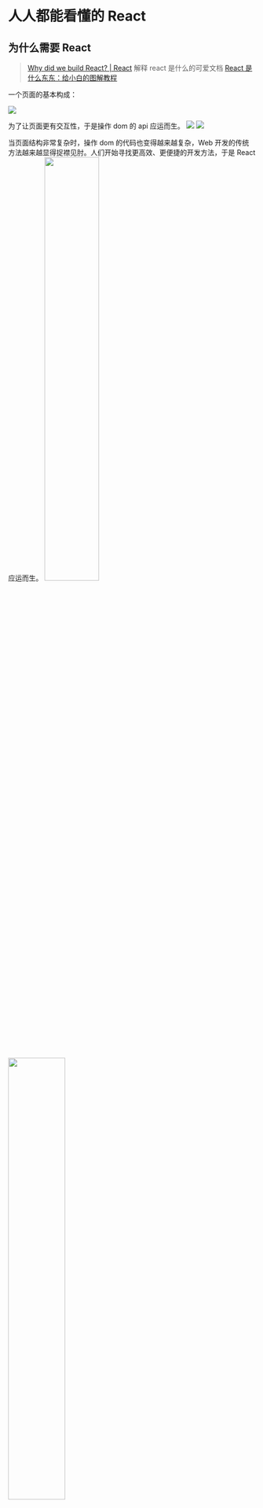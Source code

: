 # 人人都能看懂的 React
## 为什么需要 React
> [Why did we build React? | React](https://react-cn.github.io/react/blog/2013/06/05/why-react.html)
> 解释 react 是什么的可爱文档 [React 是什么东东：给小白的图解教程](https://learnreact.design/posts/what-is-react/zh)

一个页面的基本构成：

<img src="./assets/html.png">

为了让页面更有交互性，于是操作 dom 的 api 应运而生。
<img src="./assets/dom.png">
<img src="./assets/js.png">

当页面结构非常复杂时，操作 dom 的代码也变得越来越复杂，Web 开发的传统方法越来越显得捉襟见肘。人们开始寻找更高效、更便捷的开发方法，于是 React 应运而生。
<img src="./assets/react1.png" style="width: 47%;">
<img src="./assets/react2.png" style="width: 48%;">

React 给前端开发者带来了哪些好处？
1. **组件化思想**：每个页面都可以由“组件积木”拼成，大大提升复用性、可读&维护性、提升开发效率，当某个或某些组件出现问题，可以方便地进行隔离；同一个页面也可以很好得按组件分工实现多人同步开发。

2. **虚拟 DOM & diff 算法带来高渲染性能**：在UI渲染过程中，React通过在虚拟DOM中的微操作来实现对实际DOM的局部更新

3. **单向数据流**：React应用程序中的数据从父组件传递到子组件，当数据发生变化时，React会自动重新渲染并将新的数据传递给子组件，从而更新子组件的界面，使得应用程序的结构更加清晰、易于理解和调试

4. **跨平台兼容**：虚拟DOM帮助我们解决了跨浏览器问题，同时 React 代码可以借助 ReactNative 实现移动端app的迁移

5. **数据驱动界面渲染&自动更新**：React 把用户界面当作简单状态机。把用户界面想像成拥有不同状态然后渲染这些状态，可以轻松让用户界面和数据保持一致。只需更新组件的 state，然后根据新的 state 重新渲染用户界面（不要操作 DOM）。React 来决定如何最高效地更新 DOM。

6. **强大的社区支持**：在facebook 和开发者社区驱动下持续优化实现，从13年诞生至今持续经历多个版本的更新迭代，孵化出更优的dom diff 算法&fiber架构&hook思想&优先级调度等优秀的设计理念，同时涌现出一大批“成熟的轮子”：material-ui（google）、antd （阿里）、semi（抖音）...

以组件化思想举例：

“组件化” 是一个相对抽象的概念，可以是基于cocopods引入的独立业务组件、基础组件等，也可以是小而美的 UI 功能小组件，这里我们先专注于 UI 层面，也是 React 设计的核心思想，即所有界面都可以拆分成独立的组件。组件化有高内聚、低耦合、表现稳定、开发效率高等很多好处。
> 图片来自：https://react.dev/learn/thinking-in-react，可以看到构建一个页面的推荐步骤
<img src="./assets/component.png" />

> 举例：https://react.dev/ 

**为什么想分享React？**
- 首先，很多优秀的前端（vue）和跨端框架（Lynx、ReactNative等）框架在虚拟 DOM 和 基于diff 算法的思路是相通的，有助于大家融汇贯通；
- 其次希望借此带给大家一些优秀的架构设计思路，扩展架构设计视角；
- 最后多一项技能，React 作为前端最成熟和广泛使用的框架之一，日常平台开发、移动端开发(RN)都可以直接使用（btw. 也可以让 React 代码在 lynx 环境运行，参见ReactLynx 入门开发流程分享）

下文会通过介绍 React 渲染流程，讲解下 React 最经典的虚拟 DOM 和 diff 算法。

## 基本架构
> 引自 [这篇文档](https://react.iamkasong.com/preparation/idea.html#react%E7%90%86%E5%BF%B5)
React 16 之后架构可以分为三层：
<img src="./assets/schedule.png" />

备注：红框中的步骤随时可能由于以下原因被中断：1. 有其他更高优任务需要先更新 2. 当前帧没有剩余时间。由于红框中的工作都在内存中进行，不会更新页面上的DOM，所以即使反复中断，用户也感知不到。

- **Scheduler（调度器）—— 根据任务的优先级调度**
  因此 React 在浏览器每一帧的时间中，预留5ms 给JS线程计算更新，当预留的时间不够，React将线程控制权交还给浏览器使其有时间渲染UI，等下一帧时间到来，继续被中断的工作。
为此我们需要一种机制，当浏览器有剩余时间时通知我们。所以React就实现了一个Scheduler（调度器），除了在空闲时触发回调的功能外，Scheduler还提供了多种调度优先级供任务设置。
- **Reconciler（协调器）—— 负责找出变化的组件**
  - 生成虚拟 DOM
  - 执行 diff 算法找出本次更新中变化的虚拟 DOM 节点
  - 通知 Renderer 将变化的虚拟DOM渲染到页面上
- **Renderer（渲染器）—— 负责将变化的组件渲染到页面上**
  - 在每次更新发生时，Renderer 接到 Reconciler通知，将变化的组件渲染在当前宿主环境。不同平台有不同的Renderer，浏览器环境渲染 ReactDOM，还有 ReactNative渲染器渲染App原生组件

下面的内容主要围绕 Reconciler 部分展开介绍。

## Reconciler
为方便理解，先给大家介绍一下虚拟 DOM 相关知识。

### 虚拟 DOM 
真实 dom 写法，可以用 JavaScript（以下简称 js） 代码对 dom 增删改查，dom 元素监听的事件（比如点击）也会调用对应 js 逻辑，如：
```
<ul id="myList">
  <li>Coffee</li>
  <li>Tea</li>
</ul>

<button onclick="myFunction()">Append</button>

<script>
function myFunction() {
    const node = document.createElement("li");
    const textnode = document.createTextNode("Water");
    node.appendChild(textnode);
    document.getElementById("myList").appendChild(node);
}
</script>
```

React会先将你的代码转换成一个 js 对象，然后这个 js 对象再转换成真实DOM。这个 js 对象就是所谓的虚拟DOM。
比如左侧的代码，在 React 中会被转成右侧的虚拟 dom：
```
<div class="title">
    <span>Hello React</span>
    <ul>
        <li>苹果</li>
        <li>橘子</li>
    </ul>
 </div>
```
```
// 为方便理解省略一些属性
const VitrualDom = {
  type: 'div',
  props: { class: 'title' },
  children: [
    {
      type: 'span',
      children: 'Hello React'
    },
    {
      type: 'ul',
      children: [
        { type: 'li', children: '苹果' },
        { type: 'li', children: '橘子' }
      ]
    }
  ]
}
```
当我们需要创建或更新元素时，React 首先会让这个虚拟 dom 对象进行创建和更改，然后再将虚拟 dom 对象渲染成真实DOM；当我们需要对DOM进行事件监听时，首先对VitrualDom进行事件监听，VitrualDom会代理原生的DOM事件从而做出响应。
<img src="./assets/virtual.jpg" />

#### 为什么需要虚拟 dom？

真实 dom 的渲染成本很高（[dom 操作为什么耗时](https://peterchen1997.github.io/Frontend-Repo/nav.07.HTML/01-%E6%A0%87%E5%87%86/DOM%E6%93%8D%E4%BD%9C%E4%B8%BA%E4%BB%80%E4%B9%88%E8%80%97%E6%97%B6.html#dom%E6%93%8D%E4%BD%9C%E5%8E%9F%E7%90%86)），一次改动引发 dom 树的重新计算布局和重绘可能数百毫秒甚至达到秒级（与dom树深度和节点树相关）。 所以通过将虚拟 dom 和 Diff 算法相结合，减少不必要的多次重新渲染，得到较好的渲染性能，同时一致性也可以有较好的保证。
此外虚拟 dom 还有以下优势：
  - 简单方便：如果使用手动操作真实 dom 来完成页面，在大规模应用下维护起来也很困难
  - 跨平台：React 借助虚拟 dom，带来了跨平台的能力，一套代码多端运行
当然也有一些缺点，比如首次渲染大量 dom 时，由于多了一层虚拟 dom 的计算，速度比正常稍慢

#### 虚拟 dom 是怎么生成的？
每一个虚拟 dom 在内存中是一个 ReactElement，通过createElement创建，调用该方法需要传入三个参数：
- type
- config
- children
type指代这个ReactElement的类型
- 字符串比如div，p代表原生DOM，称为HostComponent
- Class类型是我们继承自Component或者PureComponent的组件，称为ClassComponent
- 方法就是 functional Component
（其他先略过..）

```
export function createElement(type, config, children) {
  return ReactElement(
    type,
    key,
    ref,
    self,
    source,
    ReactCurrentOwner.current,
    props,
  );
}

const ReactElement = function(type, key, ref, self, source, owner, props) {
  const element = {
    // This tag allows us to uniquely identify this as a React Element
    $$typeof: REACT_ELEMENT_TYPE,

    // Built-in properties that belong on the element
    type: type,
    key: key,
    ref: ref,
    props: props,

    // Record the component responsible for creating this element.
    _owner: owner,
  };

  return element
}
```
难道我们要手动调用 api 自己构建虚拟 dom 树吗？当然不用！

> 关于 jsx ：JSX is a syntax extension for JavaScript that lets you write HTML-like markup inside a JavaScript file.
比如：

<img src="./assets/jsx.png" />

底层通过 babel 调用 jsx 方法(_jsxs) 创建虚拟 DOM 节点，再连成虚拟 DOM 树，举个例子：
<img src="./assets/_jsx.png" />

真实的虚拟 DOM 树是非常复杂的（推荐 chrome 安装 React Developer <img src="./assets/jsx3.png" />


## Fiber
> [走进React Fiber的世界 - 掘金](https://juejin.cn/post/6943896410987659277)

React 16 引入的一个新概念 Fiber，为什么引入这个概念呢？

下面来看完整的一帧（1s 60帧，每帧16.6ms）中，具体做了哪些事情：
<img src="./assets/filber1.png" />

1. 首先需要处理输入事件，能够让用户得到最早的反馈
2. 接下来是处理定时器，需要检查定时器是否到时间，并执行对应的回调
3. 接下来处理 Begin Frame（开始帧），即每一帧的事件，包括 window.resize、scroll、media query change 等
4. 接下来执行请求动画帧 requestAnimationFrame，即在每次绘制之前，会执行对应回调
5. 紧接着进行 Layout 操作，包括计算布局和更新布局，即这个元素的样式是怎样的，它应该在页面如何展示
6. 接着进行 Paint 操作，得到树中每个节点的尺寸与位置等信息，浏览器针对每个元素进行内容填充
7. 到这时以上的六个阶段都已经完成了，接下来处于空闲阶段，可以在这时执行 requestIdleCallback 里注册的任务（后面会详细讲到这个 requestIdleCallback ，它是 React Fiber 实现的基础）

- requestAnimationFrame

在 Fiber 中使用到了，它是浏览器提供的绘制动画的 api 。它要求浏览器在下次重绘之前调用指定的回调函数更新动画。

- requestIdleCallback 

Fiber 实现的基础 api ，说明有多余的空闲时间，此时就会执行requestIdleCallback 里注册的任务。

<img src="./assets/filber2.png" />

React 15.x 及以前的 Stack Reconcilation，每次更新需要对比新旧虚拟 DOM 树的操作，找出需要更新的内容（patch），通过打补丁的方式更新真实 DOM 树，当要对比的组件树非常多时，就会发生大量的新旧节点对比，这期间react 会一直占用浏览器资源，会导致用户触发的事件得不到响应。当耗时大大超过 16.6ms时，用户会感觉到明显的卡顿。这一系列操作是通过递归的方式实现的，是 同步且不可中断 的。因为一旦中断，调用栈就会被销毁，中间的状态就丢失了。

React 16 引入 的 Fiber Reconcilation，的一个重点工作就是优化更新组件时大量的 CPU 计算，使用 “时间分片” 的方案，就是将原本要一次性做的工作，拆分成一个个异步任务，在浏览器空闲的时间时执行。

### 什么是 Fiber
Fiber 可以理解为是一个执行单元，也可以理解为是一种数据结构。

**一个执行单元**
每次执行完一个执行单元，React 就会检查现在还剩多少时间，如果没有时间则将控制权让出去。React Fiber 与浏览器的核心交互流程如下：

<img src="./assets/filber3.png" />
Fiber 可以被理解为划分一个个更小的执行单元，它是把一个大任务拆分为了很多个小块任务，一个小块任务的执行必须是一次完成的，不能出现暂停，但是一个小块任务执行完后可以移交控制权给浏览器去响应用户，从而不用像之前一样要等那个大任务一直执行完成再去响应用户。

**一种数据结构**

React Fiber 就是采用链表实现的。每个 Virtual DOM 都可以表示为一个 Fiber，一个 Fiber 节点定义如下：
```
function FiberNode(
  this: $FlowFixMe,
  tag: WorkTag,
  pendingProps: mixed,
  key: null | string,
  mode: TypeOfMode,
) {
  // Instance
  this.tag = tag; // Fiber对应组件的类型 Function/Class/Host...
  this.key = key; // key属性
  this.elementType = null; // 大多数情况同type属性
  this.type = null; // 对于 FunctionComponent，指函数本身，对于ClassComponent，指class，对于HostComponent，指DOM节点tagName
  this.stateNode = null; // Fiber对应的真实DOM节点，由此实现虚拟 DOM 和真实 DOM 的映射

  // Fiber tree 
  this.return = null; // 指向父级Fiber节点
  this.child = null;  // 指向子Fiber节点
  this.sibling = null;  // 指向第一个兄弟Fiber节点
  
  ... // 略去其他
  }

  ```
一个 DOM 对应 fiber 树结构如下：
```
<div>
    <h1>
        <p/>
        <a/>
    </h1>
    <h2/>
 </div>
```
<img src="./assets/filber4.png" />
   
## 渲染原理
### Reconciler 做了哪些事？

> 推荐阅读：[走进React Fiber的世界 - 掘金](https://juejin.cn/post/6943896410987659277)
此阶段会找出所有节点的变更，如节点新增、删除、属性变更等，这些变更 react 统称为副作用（effect），此阶段会构建一棵Fiber tree，以虚拟dom节点为维度对任务进行拆分，即一个虚拟dom节点对应一个任务，最后产出的结果是effect list，从中可以知道哪些节点更新、哪些节点增加、哪些节点删除了。

<img src="./assets/reconciler.png" />

当数据更新触发组件更新时，出发一次render + commit 阶段（优先级调度本文不展开）
### Render 
#### 双缓存Fiber树
当我们用 canvas 绘制动画，每一帧绘制前都会调用 ctx.clearRect 清除上一帧的画面。如果当前帧画面计算量比较大，导致清除上一帧画面到绘制当前帧画面之间有较长间隙，就会出现白屏。
为了解决这个问题，我们可以在内存中绘制当前帧动画，绘制完毕后直接用当前帧替换上一帧画面，由于省去了两帧替换间的计算时间，不会出现从白屏到出现画面的闪烁情况。这种在内存中构建并直接替换的技术叫做双缓存。
React 使用“双缓存”来完成 Fiber树 的构建与替换——对应着DOM树的创建与更新。

在 React 中最多会同时存在**两棵 Fiber 树**。当前屏幕上显示内容对应的 Fiber 树称为 **current Fiber树**（树上节点称为 current fiber），正在内存中构建的 Fiber 树称为 **workInProgress Fiber树**（树上节点称为workInProgress fiber），两棵树上的节点通过 alternate 属性连接。

```
function App() {
    const [num, add] = useState(0);
    return (<p onClick={() => add(num + 1)}>{num}</p>)
}

ReactDOM.render(<App/>, document.getElementById('root'));
```
首次执行 ReactDOM.render 会创建 fiberRootNode 和 rootFiber。其中 fiberRootNode 是整个应用的根节点，rootFiber 是<App \/> 所在组件树的根节点。

<img src="./assets/render1.png" />

接下来进入 render 阶段，根据组件返回的JSX在内存中依次创建 Fiber 节点并连接在一起构建 Fiber 树，被称为workInProgress Fiber树。构建时会尝试复用current Fiber树中已有的Fiber节点内的属性。

<img src="./assets/render2.png" />

图中右侧已构建完的 workInProgress Fiber树在commit阶段渲染到页面。fiberRootNode的current指针指向workInProgress Fiber树使其变为current Fiber 树。

<img src="./assets/render3.png" />
update时，我们点击p节点触发状态改变，这会开启一次新的render阶段并构建一棵新的workInProgress Fiber 树，可以复用 current Fiber树对应的节点数据，这个决定是否复用的过程就是Diff算法。

<img src="./assets/render4.png" />
<img src="./assets/render5.png" />

#### Render 阶段
“递”阶段，首先从rootFiber开始向下深度优先遍历。为遍历到的每个Fiber节点调用beginWork方法。该方法会根据创建子Fiber节点，并将这两个Fiber节点连接起来。当遍历到叶子节点（即没有子组件的组件）时就会进入“归”阶段。 
“归”阶段，会调用completeWork处理Fiber节点。当某个Fiber节点执行完completeWork，如果其存在兄弟Fiber节点（即fiber.sibling !== null），会进入其兄弟Fiber的“递”阶段。如果不存在兄弟Fiber，会进入父级Fiber的“归”阶段。
```
function App() {return (
    <div>
      i am
      <span>KaSong</span>
    </div>)
}
ReactDOM.render(<App />, document.getElementById("root"));
```

对应的Fiber树结构： 
[图片]
render阶段会依次执行：
1. rootFiber beginWork
2. App Fiber beginWork
3. div Fiber beginWork
4. "i am" Fiber beginWork
5. "i am" Fiber completeWork
6. span Fiber beginWork
7. span Fiber completeWork
8. div Fiber completeWork
9. App Fiber completeWork
10. rootFiber completeWork
beginWork 和 completeWork 具体做的事情参见这篇文章。

⚠️值得特别介绍的是：
- beginWork
dom diff 算法就是在这个阶段发生的，在current fiber 和 新 jsx 节点比较时，标记 fiber 操作的具体类型在fiber.effectTag中，你可以从这里看到effectTag对应的DOM操作，比如：
export const Placement = /*                    */ 0b000000000000010;
export const Update = /*                       */ 0b000000000000100;
export const PlacementAndUpdate = /*           */ 0b000000000000110;
export const Deletion = /*                     */ 0b000000000001000;
- completeWork
  - 将每个 fiber 需要更新的信息，比如数据属性、交互事件方法、样式属性放到fiber的一个数组（updateQueue) 中，偶数index作为key，奇数index放value，在下方的commit阶段统一更新到dom上；
  - effectList 的巧妙设计
    作为DOM操作的依据，commit 阶段需要找到所有有 effectTag 的 Fiber 节点并依次执行 effectTag 对应操作。难道需要在 commit 阶段再遍历一次Fiber树寻找 effectTag !== null 的Fiber节点么？这显然是很低效的。
    为了解决这个问题，每个Fiber执行完 completeWork 且 存在effectTag的Fiber节点会被保存在一条被称为 effectList的单向链表中。通过每个节点更新结束时向上归并effect list来收集任务结果，最后根节点的effect list里就记录了包括了所有需要变更的结果，最终形成一条以rootFiber.firstEffect为起点的单向链表。
                       nextEffect         nextEffect
rootFiber.firstEffect -----------> fiber -----------> fiber
  这样，在commit阶段只需要遍历effectList就能执行所有effect了。
  借用React团队成员Dan Abramov的话：effectList相较于Fiber树，就像圣诞树上挂的那一串彩灯。
左图：react源码解析8.render阶段 - 全栈潇晨 - 博客园，右图：走进React Fiber的世界 - 掘金，effeclist 实现原理也参见这篇文档
[图片]
[图片]
Commit 
具体源码解析参见这篇文章
commit 共分为 3 个阶段：before mutation、mutation、layout
- before mutation 阶段，这个阶段 DOM 节点还没有被渲染到界面上去，过程会触发生命周期方法。
- mutation 阶段，负责 DOM 节点的渲染。遍历 effectList，根据 flags 的不同，执行不同的 DOM 操作。
- layout 阶段，处理 DOM 渲染完毕之后的收尾逻辑。比如 调用 componentDidMount/componentDidUpdate，还会把 fiberRoot 的 current 指针指向 workInProgress Fiber 树。
commit 阶段 是一个 绝对同步的过程。render 阶段可以同步也可以异步。

## Diff 算法的实现
diff 算法可以帮助我们计算出虚拟 DOM 中真正变化的部分，并只针对该部分进行实际的 DOM 操作，而非渲染整个页面，从而保证了每次操作后页面的高效渲染。
React 提出了三个前提，最终时间复杂度从 O(n3) 降为 O(n)：
1. 只对同级比较，跨层级的 DOM 不进行复用，因为 Web UI 中 DOM 节点跨层级的移动操作特别少
2. 不同类型节点生成的 DOM 树不同，此时会直接销毁老节点及子孙节点，并新建节点（类型指 html 标签类型）
3. 可以通过 key 来对元素 diff 的过程提供复用的线索，例如：
// 更新前
<div>
  <p key="ka">ka</p>
  <h3 key="song">song</h3>
</div>

// 更新后
<div>
  <h3 key="song">song</h3>
  <p key="ka">ka</p>
</div>

如果没有key，React会认为div的第一个子节点由p变为h3，第二个子节点由h3变为p。这符合限制2的设定，会销毁并新建。
但是当我们用key指明了节点前后对应关系后，React知道key === "ka"的p在更新后还存在，所以DOM节点可以复用，只是需要交换下顺序。

一个DOM节点在某一时刻最多会有4个节点和他相关
1. current Fiber，如果该DOM节点已在页面中，current Fiber代表该DOM节点对应的Fiber节点
2. workInProgress Fiber，如果该DOM节点将在本次更新中渲染到页面中，workInProgress Fiber代表该DOM节点对应的Fiber节点
3. JSX对象（虚拟dom），即ClassComponent的render方法的返回结果，或FunctionComponent的调用结果。JSX对象中包含描述DOM节点的信息
4. DOM节点本身
Diff算法的本质是对比1和3，生成2，即 dom-diff 是老 fiber 树跟新 jsx 的对比，生成新的 fiber 树的过程

我们从Diff的入口函数 reconcileChildFibers 出发，该函数会根据newChild（即JSX对象）类型调用不同的处理函数。
```
// 根据newChild类型选择不同diff函数处理
function reconcileChildFibers(
    returnFiber: Fiber,
    currentFirstChild: Fiber | null,
    newChild: any,
  ): Fiber | null {
  
    const isObject = typeof newChild === 'object' && newChild !== null;
  
    if (isObject) {
      // object类型，可能是 REACT_ELEMENT_TYPE 或 REACT_PORTAL_TYPE
      switch (newChild.$$typeof) {
        case REACT_ELEMENT_TYPE:
            // 调用 reconcileSingleElement 处理
            // ...省略其他case
      }
    }
  
    if (typeof newChild === 'string' || typeof newChild === 'number') {
        // 调用 reconcileSingleTextNode 处理
        // ...省略
    }
  
    if (isArray(newChild)) {
        // 调用 reconcileChildrenArray 处理
        // ...省略
    }
  
    // 一些其他情况调用处理函数省略
  
    // 以上都没有命中，删除节点
    return deleteRemainingChildren(returnFiber, currentFirstChild);
  }
  ```
我们可以从同级的节点数量将Diff分为两类：
1. 当newChild类型为object、number、string，代表同级只有一个节点，比如：
```
// 旧
<div>
   <h1 key="h1">h1</h1>
   <h2 key="h2">h2</h2>
</div>

// 新
<div>
   <h2 key="h2">h2</h2>
</div>
// 旧
<div>
   <Welcome>lili</Welcome>
   <Hello>lili</Hello>
</div>

// 新
<div>
   <Hello>lili</Hello>
</div>
```
2. 当newChild类型为Array，同级有多个节点，比如
```
//老
<ul>
  <li key="A">A</li>
  <li key="B">B</li>
  <li key="C">C</li>
  <li key="D">D</li>
</ul>

//新
<ul>
  <div key="A">A-new</div>
  <li key="B">B-new</li>
  <li key="C">C-new</li>
  <li key="D">D-new</li>
</ul>
<div>
   <Welcome>lili</Welcome>
   <Hello>lili</Hello>
</div>

// 新
<div>
   <Hello>lili</Hello>
   <World>lili</World>
</div>
```
在接下来两节我们会分别讨论这两类节点的Diff。

### 单节点 Diff
源码参见：reconcileSingleElement
```
function reconcileSingleElement(
    returnFiber: Fiber,
    currentFirstChild: Fiber | null,
    element: ReactElement
  ): Fiber {
    const key = element.key; // 新虚拟dom节点的key
    let child = currentFirstChild; // old fiber树的第一个子节点
    
    while (child !== null) {
      // 存在DOM节点，接下来判断是否可复用
      // 首先比较key是否相同
      if (child.key === key) {
        // key相同，接下来比较type是否相同
        switch (child.tag) {
          // ...省略case
          
          default: {
            if (child.elementType === element.type) {
              // type相同则表示可以复用
              // 将该fiber的兄弟节点标记为删除
              deleteRemainingChildren(returnFiber, child.sibling);
              // 更新当前fiber的属性
              const existing = useFiber(child, element.props);
              // 返回找到的可服用的fiber节点
              return existing;
            }
            // type不同则跳出switch
            break;
          }
        }
        // 代码执行到这里代表：key相同但是type不同
        // 将该fiber及其兄弟fiber标记为删除
        deleteRemainingChildren(returnFiber, child);
        break;
      } else {
        // key不同，将该fiber标记为删除
        deleteChild(returnFiber, child);
      }
      child = child.sibling;
    }
    // 创建新Fiber，并返回 ...省略
  }
```
从代码可以看出，React通过先判断key是否相同，如果key相同则判断type是否相同，只有都相同时一个DOM节点才能复用。
这里有个细节需要关注下：
- 当 child !== null 且 key 相同 且 type 不同 时执行deleteRemainingChildren将 child 及其兄弟 fiber 都标记删除（左例）
- 当 child !== null 且 key不同 时仅将 child 标记删除（右例，比较到 h1 只会把 h1 标记删除，继续遍历）
```
// 旧
<div>
   <h1 key="h1">h1</h1>
   <h2 key="h2">h2</h2>
   <h3 key="h3">h2</h2>
</div>

// 新
<div>
   <p key="h1">h1</p>
</div>
// 旧
<div>
   <h1 key="h1">h1</h1>
   <h2 key="h2">h2</h2>
</div>

// 新
<div>
   <h2 key="h2">h2</h2>
</div>
```

### 多节点 Diff
同级多个节点的Diff，一定属于以下三种情况中的一种或多种：
情况1：节点更新
```
// 旧
<ul>
  <li key="0" className="before">0<li>
  <li key="1">1<li>
</ul>

// 新 情况1 节点属性变化
<ul>
  <li key="0" className="after">0<li>
  <li key="1">1<li>
</ul>

//新 情况2 节点类型更新
<ul>
  <div key="0">0</div>
  <li key="1">1<li>
</ul>
情况2：节点新增或减少
// 旧
<ul>
  <li key="0">0<li>
  <li key="1">1<li>
  <li key="2">2<li>
</ul>

// 新 情况1 —— 新增节点
<ul>
  <li key="0">0<li>
  <li key="1">1<li>
  <li key="2">2<li>
  <li key="3">3<li>
</ul>

// 新 情况2 —— 删除节点
<ul>
  <li key="1">1<li>
  <li key="3">3<li>
</ul>
情况3：节点位置变化
// 旧
<ul>
  <li key="0">0<li>
  <li key="1">1<li>
</ul>

// 新
<ul>
  <li key="1">1<li>
  <li key="0">0<li>
</ul>
```
React团队发现，在日常开发中，相较于新增和删除，更新组件发生的频率更高，所以 Diff 会优先判断当前节点是否属于更新。
当数组遇上单链表
在我们做数组相关的算法题时，经常使用双指针从数组头和尾同时遍历以提高效率，但是这里却不行。
虽然本次更新的 JSX 对象  newChildren 为数组形式，但是和 newChildren 中每个组件进行比较的是current fiber，同级的 Fiber 节点是由 sibling 指针链接形成的单链表，即不支持双指针遍历。
即 newChildren[0] 与 fiber 比较，newChildren[1]与 fiber.sibling 比较。
所以无法使用双指针优化。
reconcileChildFibers的newChild参数类型为Array
```
function List () {
    return (
        <ul>
            <li key="0">0</li>
            <li key="1">1</li>
            <li key="2">2</li>
            <li key="3">3</li>
        </ul>
    )
  }

```
[图片]
基于以上原因，Diff算法的整体逻辑会经历两轮遍历：
第一轮遍历：处理更新的节点。
第二轮遍历：处理剩下的不属于更新的节点。

第一轮遍历步骤如下：
1. let i = 0，遍历newChildren，将newChildren[0]与oldFiber比较，判断DOM节点是否可复用。
2. 如果可复用，i++，继续比较newChildren[1]与oldFiber.sibling，可以复用则继续遍历。
3. 如果不可复用，分两种情况：
  - key不同导致不可复用，立即跳出整个遍历，第一轮遍历结束。
  - key相同type不同导致不可复用，会将oldFiber标记为DELETION，并继续遍历
4. 如果newChildren遍历完（即i === newChildren.length - 1）或者oldFiber遍历完（即oldFiber.sibling === null），跳出遍历，第一轮遍历结束。

当遍历结束后，会有两种结果：
1. newChildren 没有遍历完，oldFiber 也没有遍历完（上面第3步），例如：
// 之前
<li key="0">0</li>
<li key="1">1</li>
<li key="2">2</li>
            
// 之后
<li key="0">0</li>
<li key="2">1</li>
<li key="1">2</li>
第一个节点可复用，遍历到key === 2的节点发现key改变，不可复用，跳出遍历，等待第二轮遍历处理。
此时oldFiber剩下key === 1、key === 2未遍历，newChildren剩下key === 2、key === 1未遍历。
2. newChildren遍历完，或oldFiber遍历完，或他们同时遍历完，例如：
```
// 之前
<li key="0" className="a">0</li>
<li key="1" className="b">1</li>
            
// 之后 情况1 —— newChildren与oldFiber都遍历完
<li key="0" className="aa">0</li>
<li key="1" className="bb">1</li>
            
// 之后 情况2 —— newChildren没遍历完，oldFiber遍历完
// newChildren剩下 key==="2" 未遍历
<li key="0" className="aa">0</li>
<li key="1" className="bb">1</li>
<li key="2" className="cc">2</li>
            
// 之后 情况3 —— newChildren遍历完，oldFiber没遍历完
// oldFiber剩下 key==="1" 未遍历
<li key="0" className="aa">0</li>
```
第二轮遍历分3种情况：
- newChildren 没遍历完，oldFiber 遍历完
  已有的 DOM 节点都复用了，这时还有新加入的节点，意味着本次更新有新节点插入，我们只需要遍历剩下的newChildren生成的workInProgress fiber依次标记 Placement。
- newChildren 遍历完，oldFiber 没遍历完
      本次更新比之前的节点数量少，有节点被删除了。所以需要遍历剩下的oldFiber，依次标记 Deletion。
- newChildren 与 oldFiber 都没遍历完
      这意味着有节点在这次更新中改变了位置。这是Diff算法最精髓也是最难懂的部分。

源码参见 link
我们的参照物是：最后一个可复用的节点在oldFiber中的位置索引，用变量lastPlacedIndex表示。
由于本次更新中节点是按newChildren的顺序排列。在遍历newChildren过程中，每个节点一定在lastPlacedIndex对应的可复用的节点的后面。
那么我们只需要比较newChildren当前的节点在oldFiber中的位置是否在lastPlacedIndex对应的fiber后面，就能知道newChildren中两个相邻节点的相对位置是否发生改变。
我们用变量oldIndex表示newChildren当前的节点在oldFiber中的位置索引。如果oldIndex < lastPlacedIndex，代表本次更新该节点需要向右移动。
lastPlacedIndex初始为0，每遍历一个可复用的节点，如果oldIndex >= lastPlacedIndex，则lastPlacedIndex = oldIndex。

例子说明：
暂时无法在飞书文档外展示此内容
第一轮遍历开始：
a vs a，key不变，可复用
此时 a 对应的节点在之前的数组（abcd）中索引为0，所以 lastPlacedIndex = 0
暂时无法在飞书文档外展示此内容
继续第一轮遍历
c（新）vs b（旧），key改变，不能复用，跳出第一轮遍历，此时 lastPlacedIndex = 0
第一轮遍历结束

第二轮遍历开始
newChildren  cdb，没用完，不需要执行删除旧节点
oldFiber bcd，没用完，不需要执行插入新节点
将剩余oldFiber（bcd）保存为 map { bkey：b节点，ckey：c节点，dkey：d节点}
继续遍历剩余 newChildren cdb
暂时无法在飞书文档外展示此内容
c 在 oldFiber中存在（map查找），此时 oldIndex = 2（c在旧数组中的索引值）
比较 oldIndex 与 lastPlacedIndex
如果 oldIndex >= lastPlacedIndex 代表该节点不需要移动，并将 lastPlacedIndex = oldIndex；
如果 oldIndex < lastplacedIndex 该节点在旧数组的索引小于新数组中需要插入的位置，代表该节点需要向右移动

在例子中，oldIndex 2 > lastPlacedIndex 0，则 lastPlacedIndex = 2；
c节点位置不变

继续遍历剩余newChildren
d 在 oldFiber中存在，oldIndex 3 > lastPlacedIndex 2，则 lastPlacedIndex = 3;
d节点位置不变

继续遍历剩余newChildren
b 在 oldFiber中存在，oldIndex 1 < lastPlacedIndex 3，则 b节点需要向右移动
第二轮遍历结束

另一个简单的例子来自 https://zhuanlan.zhihu.com/p/553744711
上图是jsx树，下图是对应的 current fiber 树：
[图片]
再次渲染的时候，渲染出了 A、C、B、E 的 vdom，这时候怎么处理呢？
[图片]
第一轮遍历对比新的 vdom 和 老的 fiber，发现 A 是可以复用的，那就创建新 fiber 节点，打上更新标记：
[图片]
C 不可复用，所以结束第一轮遍历，进入第二轮遍历。
[图片]
把剩下的 老 fiber 节点放到 map 里，然后遍历新的 vdom 节点，从 map 中能找到的话，就是可复用，移动过来打上更新的标记。
遍历完之后，剩下的老 fiber 节点删掉，剩下的新 vdom 新增。

参考资料
React Diff详解 
走进React Fiber的世界 - 掘金
https://pomb.us/build-your-own-react/
https://zhuanlan.zhihu.com/p/20312691
https://react.dev/blog/2023/03/16/introducing-react-dev
https://react.iamkasong.com/preparation/idea.html
